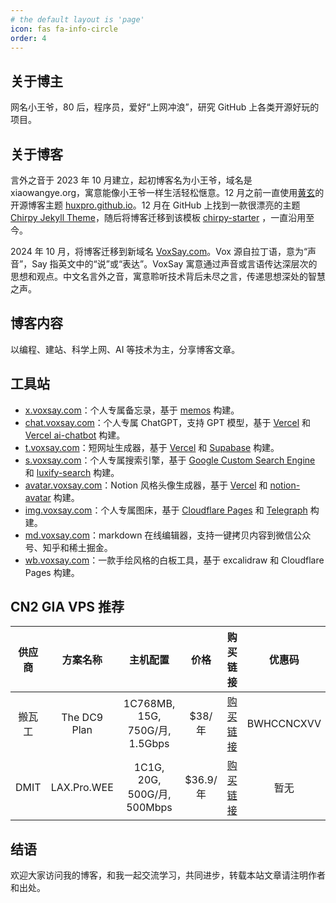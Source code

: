 ```yaml
---
# the default layout is 'page'
icon: fas fa-info-circle
order: 4
---
```


## 关于博主

网名小王爷，80 后，程序员，爱好“上网冲浪”，研究 GitHub 上各类开源好玩的项目。

## 关于博客

言外之音于 2023 年 10 月建立，起初博客名为小王爷，域名是 xiaowangye.org，寓意能像小王爷一样生活轻松惬意。12 月之前一直使用[黄玄](https://huangxuan.me/)的开源博客主题 [huxpro.github.io](https://github.com/Huxpro/huxpro.github.io)。12 月在 GitHub 上找到一款很漂亮的主题 [Chirpy Jekyll Theme](https://github.com/cotes2020/jekyll-theme-chirpy)，随后将博客迁移到该模板 [chirpy-starter](https://github.com/cotes2020/chirpy-starter) ，一直沿用至今。

2024 年 10 月，将博客迁移到新域名 [VoxSay.com](https://voxsay.com)。Vox 源自拉丁语，意为“声音”，Say 指英文中的“说”或“表达”。VoxSay 寓意通过声音或言语传达深层次的思想和观点。中文名言外之音，寓意聆听技术背后未尽之言，传递思想深处的智慧之声。

## 博客内容

以编程、建站、科学上网、AI 等技术为主，分享博客文章。

## 工具站

- [x.voxsay.com](https://x.voxsay.com)：个人专属备忘录，基于 [memos](https://github.com/usememos/memos) 构建。
- [chat.voxsay.com](https://chat.voxsay.com)：个人专属 ChatGPT，支持 GPT 模型，基于 [Vercel](https://vercel.com/) 和 [Vercel ai-chatbot](https://github.com/vercel/ai-chatbot) 构建。
- [t.voxsay.com](https://t.voxsay.com)：短网址生成器，基于 [Vercel](https://vercel.com/) 和 [Supabase](https://supabase.com/) 构建。
- [s.voxsay.com](https://s.voxsay.com)：个人专属搜索引擎，基于 [Google Custom Search Engine](https://programmablesearchengine.google.com/controlpanel/all) 和 [luxify-search](https://github.com/harrisonwang/luxify-search) 构建。
- [avatar.voxsay.com](https://avatar.voxsay.com)：Notion 风格头像生成器，基于 [Vercel](https://vercel.com/) 和 [notion-avatar](https://github.com/harrisonwang/notion-avatar) 构建。
- [img.voxsay.com](https://img.voxsay.com)：个人专属图床，基于 [Cloudflare Pages](https://pages.cloudflare.com/) 和 [Telegraph](https://telegra.ph/) 构建。
- [md.voxsay.com](https://md.voxsay.com)：markdown 在线编辑器，支持一键拷贝内容到微信公众号、知乎和稀土掘金。
- [wb.voxsay.com](https://wb.voxsay.com)：一款手绘风格的白板工具，基于 excalidraw 和 Cloudflare Pages 构建。

## CN2 GIA VPS 推荐

| 供应商 |   方案名称   |            主机配置            |   价格   |                           购买链接                           |   优惠码   |
| :----: | :----------: | :----------------------------: | :------: | :----------------------------------------------------------: | :--------: |
| 搬瓦工 | The DC9 Plan | 1C768MB, 15G, 750G/月, 1.5Gbps |  $38/年  | [购买链接](https://bandwagonhost.com/cart.php?a=add&pid=145) | BWHCCNCXVV |
|  DMIT  | LAX.Pro.WEE  |  1C1G, 20G, 500G/月, 500Mbps   | $36.9/年 |    [购买链接](https://www.dmit.io/cart.php?a=add&pid=183)    |    暂无    |

## 结语

欢迎大家访问我的博客，和我一起交流学习，共同进步，转载本站文章请注明作者和出处。
